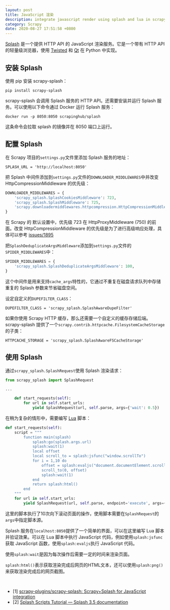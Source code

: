 ```yaml
---
layout: post
title: JavaScript 渲染
description: integrate javascript render using splash and lua in scrapy spider
category: Scrapy
date: 2020-08-27 17:51:58 +0800
---
```


[Splash](https://github.com/scrapinghub/splash) 是一个提供 HTTP API 的 JavaScript 渲染服务。它是一个带有 HTTP API 的轻量级浏览器，使用 [Twisted](https://twistedmatrix.com/trac/) 和 [Qt](https://www.qt.io/) 在 Python 中实现。

<!--more-->

## 安装 Splash

使用 pip 安装 scrapy-splash：

`pip install scrapy-splash`

scrapy-splash 会调用 Splash 服务的 HTTP API。还需要安装并运行 Splash 服务。可以使用以下命令通过 Docker 运行 Splash 服务：

`docker run -p 8050:8050 scrapinghub/splash`

这条命令会拉取 splash 的镜像并在 8050 端口上运行。

## 配置 Splash

在 Scrapy 项目的`settings.py`文件里添加 Splash 服务的地址：

`SPLASH_URL = 'http://localhost:8050'`

把 Splash 中间件添加到`settings.py`文件的`DOWNLOADER_MIDDLEWARES`中并改变 HttpCompressionMiddleware 的优先级：

```python
DOWNLOADER_MIDDLEWARES = {
    'scrapy_splash.SplashCookiesMiddleware': 723,
    'scrapy_splash.SplashMiddleware': 725,
    'scrapy.downloadermiddlewares.httpcompression.HttpCompressionMiddleware': 810,
}
```

在 Scrapy 的 默认设置中，优先级 723 在 HttpProxyMiddleware (750) 的前面。改变 HttpCompressionMiddleware 的优先级是为了进行高级响应处理，具体可以参考 [issues/1895](https://github.com/scrapy/scrapy/issues/1895)

把`SplashDeduplicateArgsMiddleware`添加到`settings.py`文件的`SPIDER_MIDDLEWARES`中：

```python
SPIDER_MIDDLEWARES = {
    'scrapy_splash.SplashDeduplicateArgsMiddleware': 100,
}
```

这个中间件是用来支持`cache_args`特性的，它通过不重复在磁盘请求队列中存储重复的 Splash 参数来节省磁盘空间。

设定自定义的`DUPEFILTER_CLASS`：

`DUPEFILTER_CLASS = 'scrapy_splash.SplashAwareDupeFilter'`

如果你使用 Scrapy HTTP 缓存，那么还需要一个自定义的缓存存储后端。scrapy-splash 提供了一个`scrapy.contrib.httpcache.FilesystemCacheStorage`的子类：

`HTTPCACHE_STORAGE = 'scrapy_splash.SplashAwareFSCacheStorage'`

## 使用 Splash

通过`scrapy_splash.SplashRequest`使用 Splash 渲染请求：

```python
from scrapy_splash import SplashRequest

...

    def start_requests(self):
        for url in self.start_urls:
            yield SplashRequest(url, self.parse, args={'wait': 0.5})
```

在稍为复杂的情形中，需要编写 [Lua](http://www.lua.org/) 脚本：

```python
def start_requests(self):
    script = """
        function main(splash)
            splash:go(splash.args.url)
            splash:wait(1)
            local offset
            local scroll_to = splash:jsfunc("window.scrollTo")
            for i = 1,10 do
                offset = splash:evaljs("document.documentElement.scrollHeight")
                scroll_to(0, offset)
                splash:wait(1)
            end
            return splash:html()
        end
    """
    for url in self.start_urls:
        yield SplashRequest(url, self.parse, endpoint='execute', args={'lua_source': script})
```

这里的脚本执行了10次向下滚动页面的操作，使用脚本需要在`SplashRequest`的`args`中指定脚本源。

Splash 服务在`localhost:8050`提供了一个简单的界面，可以在这里编写 Lua 脚本并验证效果。可以在 Lua 脚本中执行 JavaScript 代码，例如使用`splash:jsfunc`获取 JavaScript 函数，使用`splash:evaljs`执行 JavaScript 代码。

使用`splash:wait`是因为每次操作后需要一定的时间来渲染页面。

`splash:html()`表示获取渲染完成后网页的HTML文本，还可以使用`splash:png()`来获取渲染完成后的网页截图。

&nbsp;

- [1] [scrapy-plugins/scrapy-splash: Scrapy+Splash for JavaScript integration](https://github.com/scrapy-plugins/scrapy-splash)
- [2] [Splash Scripts Tutorial — Splash 3.5 documentation](https://splash.readthedocs.io/en/latest/scripting-tutorial.html)